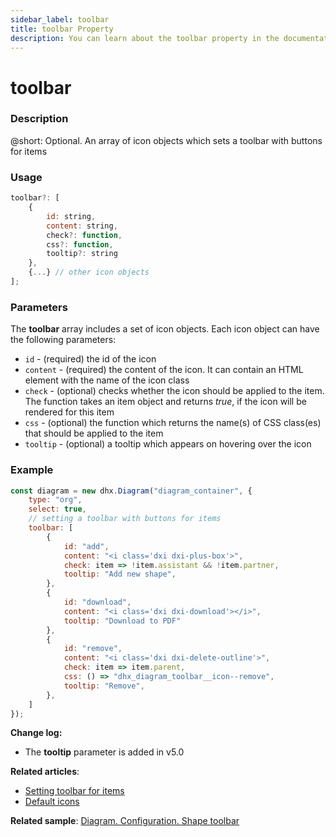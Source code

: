 ```yaml
---
sidebar_label: toolbar 
title: toolbar Property
description: You can learn about the toolbar property in the documentation of the DHTMLX JavaScript Diagram library. Browse developer guides and API reference, try out code examples and live demos, and download a free 30-day evaluation version of DHTMLX Diagram.
---
```


# toolbar

### Description

@short: Optional. An array of icon objects which sets a toolbar with buttons for items

### Usage

~~~jsx
toolbar?: [
    {
        id: string,
        content: string,
        check?: function,
        css?: function,
        tooltip?: string
    },
    {...} // other icon objects
];
~~~

### Parameters

The **toolbar** array includes a set of icon objects. Each icon object can have the following parameters:

- `id` - (required) the id of the icon
- `content` - (required) the content of the icon. It can contain an HTML element with the name of the icon class
- `check` - (optional) checks whether the icon should be applied to the item. The function takes an item object and returns *true*, if the icon will be rendered for this item
- `css` - (optional) the function which returns the name(s) of CSS class(es) that should be applied to the item
- `tooltip` - (optional) a tooltip which appears on hovering over the icon

### Example

~~~jsx
const diagram = new dhx.Diagram("diagram_container", { 
    type: "org",
    select: true,
    // setting a toolbar with buttons for items
    toolbar: [
        {
            id: "add",
            content: "<i class='dxi dxi-plus-box'>",
            check: item => !item.assistant && !item.partner,
            tooltip: "Add new shape",
        },
        {
            id: "download",
            content: "<i class='dxi dxi-download'></i>",
            tooltip: "Download to PDF"
        },
        {
            id: "remove",
            content: "<i class='dxi dxi-delete-outline'>",
            check: item => item.parent,
            css: () => "dhx_diagram_toolbar__icon--remove",
            tooltip: "Remove",
        },
    ]
});
~~~

**Change log:**

- The **tooltip** parameter is added in v5.0

**Related articles**:

- [Setting toolbar for items](../../../guides/diagram/configuration/#setting-toolbar-for-items)
- [Default icons](https://docs.dhtmlx.com/suite/helpers/icon/)

**Related sample**: [Diagram. Configuration. Shape toolbar](https://snippet.dhtmlx.com/4if395hd)
